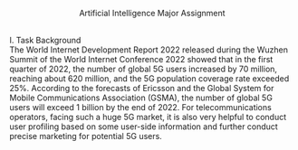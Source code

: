 <p align="center">Artificial Intelligence Major Assignment</p>
<br>I. Task Background</br>
The World Internet Development Report 2022 released during the Wuzhen Summit of the World Internet Conference 2022 showed that in the first quarter of 2022, the number of global 5G users increased by 70 million, reaching about 620 million, and the 5G population coverage rate exceeded 25%. According to the forecasts of Ericsson and the Global System for Mobile Communications Association (GSMA), the number of global 5G users will exceed 1 billion by the end of 2022. For telecommunications operators, facing such a huge 5G market, it is also very helpful to conduct user profiling based on some user-side information and further conduct precise marketing for potential 5G users.

